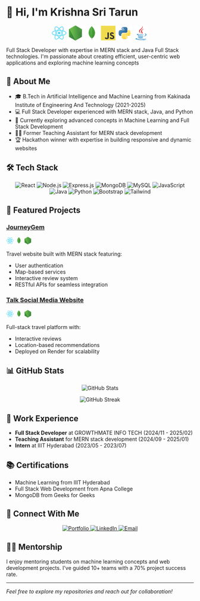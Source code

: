 # 👋 Hi, I'm Krishna Sri Tarun

<p align="center">
  <img src="https://raw.githubusercontent.com/devicons/devicon/master/icons/react/react-original.svg" alt="react" width="40" height="40"/>
  <img src="https://raw.githubusercontent.com/devicons/devicon/master/icons/nodejs/nodejs-original.svg" alt="nodejs" width="40" height="40"/>
  <img src="https://raw.githubusercontent.com/devicons/devicon/master/icons/mongodb/mongodb-original.svg" alt="mongodb" width="40" height="40"/>
  <img src="https://raw.githubusercontent.com/devicons/devicon/master/icons/javascript/javascript-original.svg" alt="javascript" width="40" height="40"/>
  <img src="https://raw.githubusercontent.com/devicons/devicon/master/icons/python/python-original.svg" alt="python" width="40" height="40"/>
  <img src="https://raw.githubusercontent.com/devicons/devicon/master/icons/java/java-original.svg" alt="java" width="40" height="40"/>
</p>

Full Stack Developer with expertise in MERN stack and Java Full Stack technologies. I'm passionate about creating efficient, user-centric web applications and exploring machine learning concepts

## 🚀 About Me
- 🎓 B.Tech in Artificial Intelligence and Machine Learning from Kakinada Institute of Engineering And Technology (2021-2025)
- 💻 Full Stack Developer experienced with MERN stack, Java, and Python
- 🌱 Currently exploring advanced concepts in Machine Learning and Full Stack Development
- 👨‍🏫 Former Teaching Assistant for MERN stack development
- 🏆 Hackathon winner with expertise in building responsive and dynamic websites

## 🛠️ Tech Stack

<p align="center">
  <img src="https://img.shields.io/badge/React-20232A?style=for-the-badge&logo=react&logoColor=61DAFB" alt="React"/>
  <img src="https://img.shields.io/badge/Node.js-339933?style=for-the-badge&logo=nodedotjs&logoColor=white" alt="Node.js"/>
  <img src="https://img.shields.io/badge/Express.js-000000?style=for-the-badge&logo=express&logoColor=white" alt="Express.js"/>
  <img src="https://img.shields.io/badge/MongoDB-4EA94B?style=for-the-badge&logo=mongodb&logoColor=white" alt="MongoDB"/>
  <img src="https://img.shields.io/badge/MySQL-005C84?style=for-the-badge&logo=mysql&logoColor=white" alt="MySQL"/>
  <img src="https://img.shields.io/badge/JavaScript-323330?style=for-the-badge&logo=javascript&logoColor=F7DF1E" alt="JavaScript"/>
  <img src="https://img.shields.io/badge/Java-ED8B00?style=for-the-badge&logo=java&logoColor=white" alt="Java"/>
  <img src="https://img.shields.io/badge/Python-FFD43B?style=for-the-badge&logo=python&logoColor=blue" alt="Python"/>
  <img src="https://img.shields.io/badge/Bootstrap-563D7C?style=for-the-badge&logo=bootstrap&logoColor=white" alt="Bootstrap"/>
  <img src="https://img.shields.io/badge/Tailwind_CSS-38B2AC?style=for-the-badge&logo=tailwind-css&logoColor=white" alt="Tailwind"/>
</p>

## 🔗 Featured Projects

### [JourneyGem](https://journeygem.onrender.com)
<img src="https://raw.githubusercontent.com/devicons/devicon/master/icons/react/react-original.svg" alt="react" width="20" height="20"/> <img src="https://raw.githubusercontent.com/devicons/devicon/master/icons/mongodb/mongodb-original.svg" alt="mongodb" width="20" height="20"/> <img src="https://raw.githubusercontent.com/devicons/devicon/master/icons/nodejs/nodejs-original.svg" alt="nodejs" width="20" height="20"/>

Travel website built with MERN stack featuring:
- User authentication
- Map-based services
- Interactive review system
- RESTful APIs for seamless integration

### [Talk Social Media Website](https://www.thetalk.org.in/)
<img src="https://raw.githubusercontent.com/devicons/devicon/master/icons/react/react-original.svg" alt="react" width="20" height="20"/> <img src="https://raw.githubusercontent.com/devicons/devicon/master/icons/mongodb/mongodb-original.svg" alt="mongodb" width="20" height="20"/> <img src="https://raw.githubusercontent.com/devicons/devicon/master/icons/nodejs/nodejs-original.svg" alt="nodejs" width="20" height="20"/>

Full-stack travel platform with:
- Interactive reviews
- Location-based recommendations
- Deployed on Render for scalability


## 📊 GitHub Stats

<p align="center">
  <img src="https://github-readme-stats.vercel.app/api?username=KrishnaSriTarun&show_icons=true&theme=radical&cache_seconds=1800" alt="GitHub Stats" />
</p>
<p align="center">
  <img src="https://github-readme-streak-stats.herokuapp.com/?user=KrishnaSriTarun&theme=dark&cache_seconds=1800" alt="GitHub Streak" />
</p>

## 🌟 Work Experience
- **Full Stack Developer** at GROWTHMATE INFO TECH (2024/11 - 2025/02)
- **Teaching Assistant** for MERN stack development (2024/09 - 2025/01)
- **Intern** at IIIT Hyderabad (2023/05 - 2023/07)

## 📚 Certifications
- Machine Learning from IIIT Hyderabad
- Full Stack Web Development from Apna College
- MongoDB from Geeks for Geeks

## 🤝 Connect With Me

<p align="center">
  <a href="https://krishnasritarun.netlify.app">
    <img src="https://img.shields.io/badge/Portfolio-255E63?style=for-the-badge&logo=About.me&logoColor=white" alt="Portfolio"/>
  </a>
  <a href="https://linkedin.com/in/krishna-sri-tarun">
    <img src="https://img.shields.io/badge/LinkedIn-0077B5?style=for-the-badge&logo=linkedin&logoColor=white" alt="LinkedIn"/>
  </a>
  <a href="mailto:krishnasritarun95@gmail.com">
    <img src="https://img.shields.io/badge/Gmail-D14836?style=for-the-badge&logo=gmail&logoColor=white" alt="Email"/>
  </a>
</p>

## 👨‍🏫 Mentorship
I enjoy mentoring students on machine learning concepts and web development projects. I've guided 10+ teams with a 70% project success rate.

---

*Feel free to explore my repositories and reach out for collaboration!*
